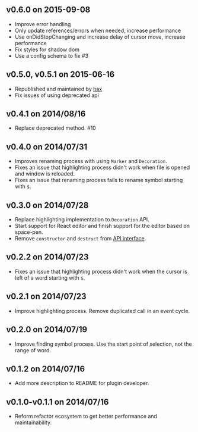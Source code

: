 ## v0.6.0 on 2015-09-08

* Improve error handling
* Only update references/errors when needed, increase performance
* Use onDidStopChanging and increase delay of cursor move, increase performance
* Fix styles for shadow dom
* Use a config schema to fix #3

## v0.5.0, v0.5.1 on 2015-06-16

* Republished and maintained by [hax](https://github.com/hax)
* Fix issues of using deprecated api

## v0.4.1 on 2014/08/16

* Replace deprecated method. #10

## v0.4.0 on 2014/07/31

* Improves renaming process with using `Marker` and `Decoration`.
* Fixes an issue that highlighting process didn't work when file is opened and window is reloaded.
* Fixes an issue that renaming process fails to rename symbol starting with `$`.

## v0.3.0 on 2014/07/28

* Replace highlighting implementation to `Decoration` API.
* Start support for React editor and finish support for the editor based on space-pen.
* Remove `constructor` and `destruct` from [API interface](https://github.com/minodisk/refactor#interface).

## v0.2.2 on 2014/07/23

* Fixes an issue that highlighting process didn't work when the cursor is left of a word starting with `$`.

## v0.2.1 on 2014/07/23

* Improve highlighting process. Remove duplicated call in an event cycle.

## v0.2.0 on 2014/07/19

* Improve finding symbol process. Use the start point of selection, not the range of word.

## v0.1.2 on 2014/07/16

* Add more description to README for plugin developer.

## v0.1.0-v0.1.1 on 2014/07/16

* Reform refactor ecosystem to get better performance and maintainability.
